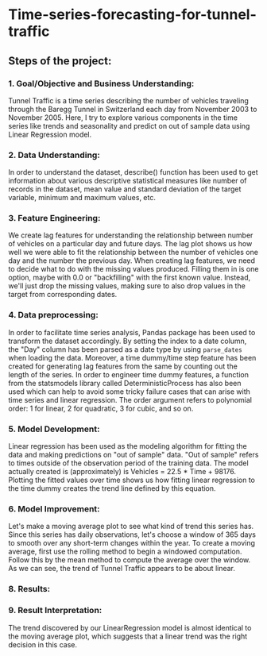 # Time-series-forecasting-for-tunnel-traffic

## Steps of the project:
 ### 1. Goal/Objective and Business Understanding:
Tunnel Traffic is a time series describing the number of vehicles traveling through the Baregg Tunnel in Switzerland each day from November 2003 to November 2005. Here, I try to explore various components in the time series like trends and seasonality and predict on out of sample data using Linear Regression model.

### 2. Data Understanding: 
In order to understand the dataset, describe() function has been used to get information about various descriptive statistical measures like number of records in the dataset, mean value and standard deviation of the target variable, minimum and maximum values, etc.  

### 3. Feature Engineering: 
We create lag features for understanding the relationship between number of vehicles on a particular day and future days. The lag plot shows us how well we were able to fit the relationship between the number of vehicles one day and the number the previous day. When creating lag features, we need to decide what to do with the missing values produced. Filling them in is one option, maybe with 0.0 or "backfilling" with the first known value. Instead, we'll just drop the missing values, making sure to also drop values in the target from corresponding dates.

### 4. Data preprocessing: 
In order to facilitate time series analysis, Pandas package has been used to transform the dataset accordingly. By setting the index to a date column, the "Day" column has been parsed as a date type by using `parse_dates` when loading the data. Moreover, a time dummy/time step feature has been created for generating lag features from the same by counting out the length of the series. 
In order to engineer time dummy features, a function from the statsmodels library called DeterministicProcess has also been used which can help to avoid some tricky failure cases that can arise with time series and linear regression. The order argument refers to polynomial order: 1 for linear, 2 for quadratic, 3 for cubic, and so on.

### 5. Model Development: 
Linear regression has been used as the modeling algorithm for fitting the data and making predictions on "out of sample" data. "Out of sample" refers to times outside of the observation period of the training data. The model actually created is (approximately) is Vehicles = 22.5 * Time + 98176. Plotting the fitted values over time shows us how fitting linear regression to the time dummy creates the trend line defined by this equation.

### 6. Model Improvement: 
Let's make a moving average plot to see what kind of trend this series has. Since this series has daily observations, let's choose a window of 365 days to smooth over any short-term changes within the year. To create a moving average, first use the rolling method to begin a windowed computation. Follow this by the mean method to compute the average over the window. As we can see, the trend of Tunnel Traffic appears to be about linear.

### 8. Results:

### 9. Result Interpretation:
The trend discovered by our LinearRegression model is almost identical to the moving average plot, which suggests that a linear trend was the right decision in this case.
